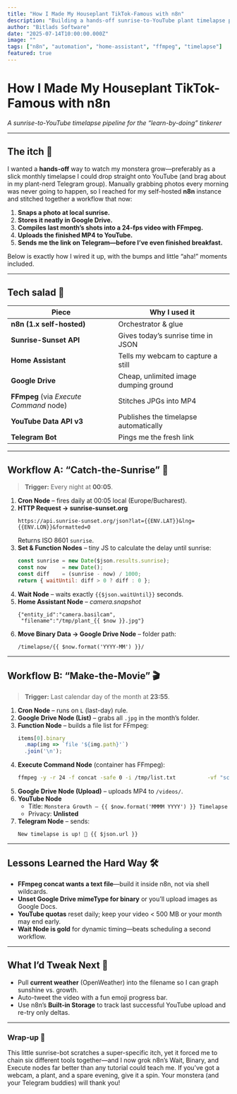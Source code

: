 ```yaml
---
title: "How I Made My Houseplant TikTok-Famous with n8n"
description: "Building a hands‑off sunrise-to-YouTube plant timelapse pipeline with n8n, Home Assistant, FFmpeg, and more."
author: "Bitlads Software"
date: "2025-07-14T10:00:00.000Z"
image: ""
tags: ["n8n", "automation", "home-assistant", "ffmpeg", "timelapse"]
featured: true
---
```


# How I Made My Houseplant TikTok-Famous with n8n  
*A sunrise-to-YouTube timelapse pipeline for the “learn-by-doing” tinkerer*

---

## The itch 🤔  
I wanted a **hands-off** way to watch my monstera grow—preferably as a slick monthly timelapse I could drop straight onto YouTube (and brag about in my plant-nerd Telegram group). Manually grabbing photos every morning was never going to happen, so I reached for my self-hosted **n8n** instance and stitched together a workflow that now:

1. **Snaps a photo at local sunrise.**  
2. **Stores it neatly in Google Drive.**  
3. **Compiles last month’s shots into a 24-fps video with FFmpeg.**  
4. **Uploads the finished MP4 to YouTube.**  
5. **Sends me the link on Telegram—before I’ve even finished breakfast.**

Below is exactly how I wired it up, with the bumps and little “aha!” moments included.

---

## Tech salad 🥗  

| Piece | Why I used it |
|-------|---------------|
| **n8n (1.x self-hosted)** | Orchestrator & glue |
| **Sunrise-Sunset API** | Gives today’s sunrise time in JSON |
| **Home Assistant** | Tells my webcam to capture a still |
| **Google Drive** | Cheap, unlimited image dumping ground |
| **FFmpeg** (via *Execute Command* node) | Stitches JPGs into MP4 |
| **YouTube Data API v3** | Publishes the timelapse automatically |
| **Telegram Bot** | Pings me the fresh link |

---

## Workflow A: “Catch-the-Sunrise” 📸  

> **Trigger:** Every night at **00:05**.

1. **Cron Node** – fires daily at 00:05 local (Europe/Bucharest).  
2. **HTTP Request → sunrise-sunset.org**  
   ```
   https://api.sunrise-sunset.org/json?lat={{ENV.LAT}}&lng={{ENV.LON}}&formatted=0
   ```  
   Returns ISO 8601 `sunrise`.
3. **Set & Function Nodes** – tiny JS to calculate the delay until sunrise:
   ```js
   const sunrise = new Date($json.results.sunrise);
   const now     = new Date();
   const diff    = (sunrise - now) / 1000;
   return { waitUntil: diff > 0 ? diff : 0 };
   ```
4. **Wait Node** – waits exactly `{{$json.waitUntil}}` seconds.  
5. **Home Assistant Node** – *camera.snapshot*  
   ```
   {"entity_id":"camera.basilcam",
    "filename":"/tmp/plant_{{ $now }}.jpg"}
   ```
6. **Move Binary Data → Google Drive Node** – folder path:  
   ```
   /timelapse/{{ $now.format('YYYY-MM') }}/
   ```

---

## Workflow B: “Make-the-Movie” 🎬  

> **Trigger:** Last calendar day of the month at **23:55**.

1. **Cron Node** – runs on `L` (last-day) rule.  
2. **Google Drive Node (List)** – grabs all `.jpg` in the month’s folder.  
3. **Function Node** – builds a file list for FFmpeg:
   ```js
   items[0].binary
     .map(img => `file '${img.path}'`)
     .join('\n');
   ```
4. **Execute Command Node** (container has FFmpeg):
   ```bash
   ffmpeg -y -r 24 -f concat -safe 0 -i /tmp/list.txt          -vf "scale=1080:-2"          -vcodec libx264 /tmp/plant_{{ $now.format('YYYY-MM') }}.mp4
   ```
5. **Google Drive Node (Upload)** – uploads MP4 to `/videos/`.  
6. **YouTube Node**  
   * Title: `Monstera Growth – {{ $now.format('MMMM YYYY') }} Timelapse`  
   * Privacy: **Unlisted**  
7. **Telegram Node** – sends:  
   ```
   New timelapse is up! 🌱 {{ $json.url }}
   ```

---

## Lessons Learned the Hard Way 🛠️  

* **FFmpeg concat wants a text file**—build it inside n8n, not via shell wildcards.  
* **Unset Google Drive mimeType for binary** or you’ll upload images as Google Docs.  
* **YouTube quotas** reset daily; keep your video < 500 MB or your month may end early.  
* **Wait Node is gold** for dynamic timing—beats scheduling a second workflow.  

---

## What I’d Tweak Next 🌟  

* Pull **current weather** (OpenWeather) into the filename so I can graph sunshine vs. growth.  
* Auto-tweet the video with a fun emoji progress bar.  
* Use n8n’s **Built-in Storage** to track last successful YouTube upload and re-try only deltas.  

---

### Wrap-up 🌱  
This little sunrise-bot scratches a super-specific itch, yet it forced me to chain six different tools together—and I now grok n8n’s Wait, Binary, and Execute nodes far better than any tutorial could teach me. If you’ve got a webcam, a plant, and a spare evening, give it a spin. Your monstera (and your Telegram buddies) will thank you!
